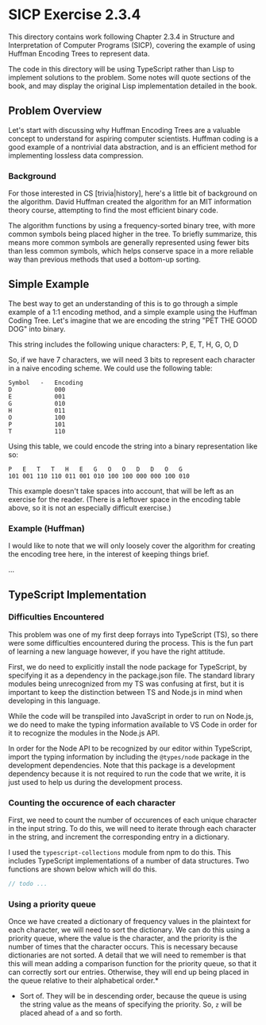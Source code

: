 # SICP Exercise 2.3.4

This directory contains work following Chapter 2.3.4 in Structure and
Interpretation of Computer Programs (SICP), covering the example of
using Huffman Encoding Trees to represent data.

The code in this directory will be using TypeScript rather than Lisp to
implement solutions to the problem. Some notes will quote sections of the
book, and may display the original Lisp implementation detailed in the book.

## Problem Overview

Let's start with discussing why Huffman Encoding Trees are a valuable
concept to understand for aspiring computer scientists. Huffman coding is
a good example of a nontrivial data abstraction, and is an efficient method for
implementing lossless data compression.

### Background

For those interested in CS [trivia|history], here's a little bit of
background on the algorithm. David Huffman created the algorithm for an MIT
information theory course, attempting to find the most efficient binary code.

The algorithm functions by using a frequency-sorted binary tree, with more
common symbols being placed higher in the tree. To briefly summarize, this
means more common symbols are generally represented using fewer bits
than less common symbols, which helps conserve space in a more reliable way
than previous methods that used a bottom-up sorting.

## Simple Example

The best way to get an understanding of this is to go through a simple example
of a 1:1 encoding method, and a simple example using the Huffman Coding Tree.
Let's imagine that we are encoding the string "PET THE GOOD DOG" into binary.

This string includes the following unique characters: P, E, T, H, G, O, D

So, if we have 7 characters, we will need 3 bits to represent each character
in a naive encoding scheme. We could use the following table:

```
Symbol   -   Encoding
D            000
E            001
G            010
H            011
O            100
P            101
T            110
```

Using this table, we could encode the string into a binary representation like
so:

```
P   E   T   T   H   E   G   O   O   D   D   O   G
101 001 110 110 011 001 010 100 100 000 000 100 010
```

This example doesn't take spaces into account, that will be left as an
exercise for the reader. (There is a leftover space in the encoding table above,
so it is not an especially difficult exercise.)

### Example (Huffman)

I would like to note that we will only loosely cover the algorithm for
creating the encoding tree here, in the interest of keeping things brief.

...


## TypeScript Implementation

### Difficulties Encountered

This problem was one of my first deep forrays into TypeScript (TS), so there
were some difficulties encountered during the process. This is the fun part
of learning a new language however, if you have the right attitude.

First, we do need to explicitly install the node package for TypeScript, by
specifying it as a dependency in the package.json file. The standard library
modules being unrecognized from my TS was confusing at first, but it is
important to keep the distinction between TS and Node.js in mind when
developing in this language.

While the code will be transpiled into JavaScript in order to run on Node.js,
we do need to make the typing information available to VS Code in order for
it to recognize the modules in the Node.js API.

In order for the Node API to be recognized by our editor within TypeScript,
import the typing information by including the `@types/node` package in the
development dependencies. Note that this package is a development dependency
because it is not required to run the code that we write, it is just used
to help us during the development process.

### Counting the occurence of each character

First, we need to count the number of occurences of each unique character in
the input string. To do this, we will need to iterate through each character
in the string, and increment the corresponding entry in a dictionary.

I used the `typescript-collections` module from npm to do this. This includes
TypeScript implementations of a number of data structures. Two functions are
shown below which will do this.

```javascript
// todo ...
```

### Using a priority queue

Once we have created a dictionary of frequency values in the plaintext for each
character, we will need to sort the dictionary. We can do this using a priority
queue, where the value is the character, and the priority is the number of
times that the character occurs. This is necessary because dictionaries are not
sorted. A detail that we will need to remember is that this will mean adding
a comparison function for the priority queue, so that it can correctly sort
our entries. Otherwise, they will end up being placed in the queue relative
to their alphabetical order.*

* Sort of. They will be in descending order, because the queue is using the
string value as the means of specifying the priority. So, `z` will be placed
ahead of `a` and so forth.
